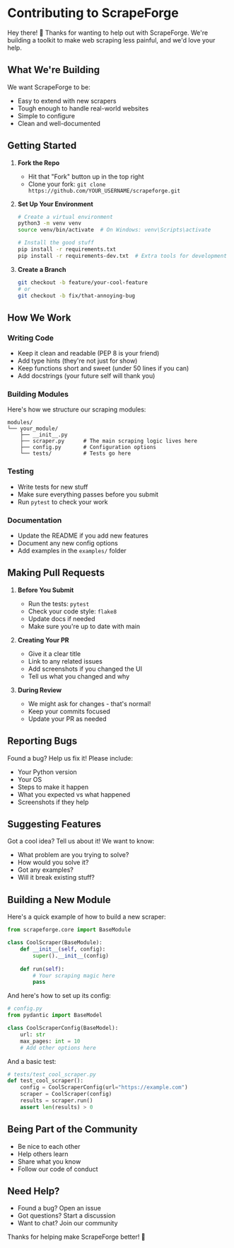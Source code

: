 # Contributing to ScrapeForge

Hey there! 👋 Thanks for wanting to help out with ScrapeForge. We're building a toolkit to make web scraping less painful, and we'd love your help.

## What We're Building

We want ScrapeForge to be:
- Easy to extend with new scrapers
- Tough enough to handle real-world websites
- Simple to configure 
- Clean and well-documented

## Getting Started

1. **Fork the Repo**
   - Hit that "Fork" button up in the top right
   - Clone your fork: `git clone https://github.com/YOUR_USERNAME/scrapeforge.git`

2. **Set Up Your Environment**
   ```bash
   # Create a virtual environment 
   python3 -m venv venv
   source venv/bin/activate  # On Windows: venv\Scripts\activate

   # Install the good stuff
   pip install -r requirements.txt
   pip install -r requirements-dev.txt  # Extra tools for development
   ```

3. **Create a Branch**
   ```bash
   git checkout -b feature/your-cool-feature
   # or
   git checkout -b fix/that-annoying-bug
   ```

## How We Work

### Writing Code
- Keep it clean and readable (PEP 8 is your friend)
- Add type hints (they're not just for show)
- Keep functions short and sweet (under 50 lines if you can)
- Add docstrings (your future self will thank you)


### Building Modules
Here's how we structure our scraping modules:
```
modules/
└── your_module/
    ├── __init__.py
    ├── scraper.py      # The main scraping logic lives here
    ├── config.py       # Configuration options
    └── tests/          # Tests go here
```

### Testing
- Write tests for new stuff
- Make sure everything passes before you submit
- Run `pytest` to check your work

### Documentation
- Update the README if you add new features
- Document any new config options
- Add examples in the `examples/` folder

## Making Pull Requests

1. **Before You Submit**
   - Run the tests: `pytest`
   - Check your code style: `flake8`
   - Update docs if needed
   - Make sure you're up to date with main

2. **Creating Your PR**
   - Give it a clear title
   - Link to any related issues
   - Add screenshots if you changed the UI
   - Tell us what you changed and why

3. **During Review**
   - We might ask for changes - that's normal!
   - Keep your commits focused
   - Update your PR as needed

## Reporting Bugs

Found a bug? Help us fix it! Please include:
- Your Python version
- Your OS
- Steps to make it happen
- What you expected vs what happened
- Screenshots if they help

## Suggesting Features

Got a cool idea? Tell us about it! We want to know:
- What problem are you trying to solve?
- How would you solve it?
- Got any examples?
- Will it break existing stuff?

## Building a New Module

Here's a quick example of how to build a new scraper:

```python
from scrapeforge.core import BaseModule

class CoolScraper(BaseModule):
    def __init__(self, config):
        super().__init__(config)
    
    def run(self):
        # Your scraping magic here
        pass
```

And here's how to set up its config:

```python
# config.py
from pydantic import BaseModel

class CoolScraperConfig(BaseModel):
    url: str
    max_pages: int = 10
    # Add other options here
```

And a basic test:

```python
# tests/test_cool_scraper.py
def test_cool_scraper():
    config = CoolScraperConfig(url="https://example.com")
    scraper = CoolScraper(config)
    results = scraper.run()
    assert len(results) > 0
```

## Being Part of the Community

- Be nice to each other
- Help others learn
- Share what you know
- Follow our code of conduct

## Need Help?

- Found a bug? Open an issue
- Got questions? Start a discussion
- Want to chat? Join our community

Thanks for helping make ScrapeForge better! 🚀